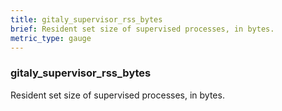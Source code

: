 ```yaml
---
title: gitaly_supervisor_rss_bytes
brief: Resident set size of supervised processes, in bytes.
metric_type: gauge
---
```

### gitaly_supervisor_rss_bytes

Resident set size of supervised processes, in bytes.